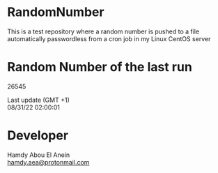 # RandomNumber    
This is a test repository where a random number is pushed to a file automatically passwordless from a cron job in my Linux CentOS server    
# Random Number of the last run   
26545
      
Last update (GMT +1)    
08/31/22 02:00:01
# Developer    
Hamdy Abou El Anein   
hamdy.aea@protonmail.com
